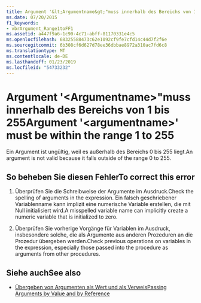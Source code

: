 ```yaml
---
title: Argument '&lt;Argumentname&gt;"muss innerhalb des Bereichs von 1 bis 255
ms.date: 07/20/2015
f1_keywords:
- vbrArgument_Range1toFF1
ms.assetid: a447f9a6-1c90-4c71-abff-81170331e4c5
ms.openlocfilehash: 68325588473c62e1092cf9fe7cfd14c44d7f2f6e
ms.sourcegitcommit: 6b308cf6d627d78ee36dbbae8972a310ac7fd6c8
ms.translationtype: MT
ms.contentlocale: de-DE
ms.lasthandoff: 01/23/2019
ms.locfileid: "54733232"
---
```

# <a name="argument-ltargumentnamegt-must-be-within-the-range-1-to-255"></a><span data-ttu-id="7ae14-102">Argument '&lt;Argumentname&gt;"muss innerhalb des Bereichs von 1 bis 255</span><span class="sxs-lookup"><span data-stu-id="7ae14-102">Argument '&lt;argumentname&gt;' must be within the range 1 to 255</span></span>
<span data-ttu-id="7ae14-103">Ein Argument ist ungültig, weil es außerhalb des Bereichs 0 bis 255 liegt.</span><span class="sxs-lookup"><span data-stu-id="7ae14-103">An argument is not valid because it falls outside of the range 0 to 255.</span></span>  
  
## <a name="to-correct-this-error"></a><span data-ttu-id="7ae14-104">So beheben Sie diesen Fehler</span><span class="sxs-lookup"><span data-stu-id="7ae14-104">To correct this error</span></span>  
  
1.  <span data-ttu-id="7ae14-105">Überprüfen Sie die Schreibweise der Argumente im Ausdruck.</span><span class="sxs-lookup"><span data-stu-id="7ae14-105">Check the spelling of arguments in the expression.</span></span> <span data-ttu-id="7ae14-106">Ein falsch geschriebener Variablenname kann implizit eine numerische Variable erstellen, die mit Null initialisiert wird.</span><span class="sxs-lookup"><span data-stu-id="7ae14-106">A misspelled variable name can implicitly create a numeric variable that is initialized to zero.</span></span>  
  
2.  <span data-ttu-id="7ae14-107">Überprüfen Sie vorherige Vorgänge für Variablen im Ausdruck, insbesondere solche, die als Argumente aus anderen Prozeduren an die Prozedur übergeben werden.</span><span class="sxs-lookup"><span data-stu-id="7ae14-107">Check previous operations on variables in the expression, especially those passed into the procedure as arguments from other procedures.</span></span>  
  
## <a name="see-also"></a><span data-ttu-id="7ae14-108">Siehe auch</span><span class="sxs-lookup"><span data-stu-id="7ae14-108">See also</span></span>
- [<span data-ttu-id="7ae14-109">Übergeben von Argumenten als Wert und als Verweis</span><span class="sxs-lookup"><span data-stu-id="7ae14-109">Passing Arguments by Value and by Reference</span></span>](../../visual-basic/programming-guide/language-features/procedures/passing-arguments-by-value-and-by-reference.md)
